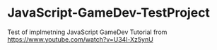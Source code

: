 # JavaScript-GameDev-TestProject

Test of implmetning JavaScript GameDev Tutorial from https://www.youtube.com/watch?v=U34l-Xz5ynU
 
